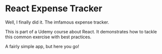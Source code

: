 # React Expense Tracker

Well, I finally did it. The imfamous expense tracker.

This is part of a Udemy course about React. It demonstrates how to tackle this common exercise with best practices.

A fairly simple app, but here you go!
